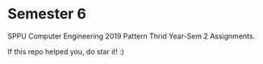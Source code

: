 # Semester 6
SPPU Computer Engineering 2019 Pattern Thrid Year-Sem 2 Assignments.

If this repo helped you, do star it! :)
